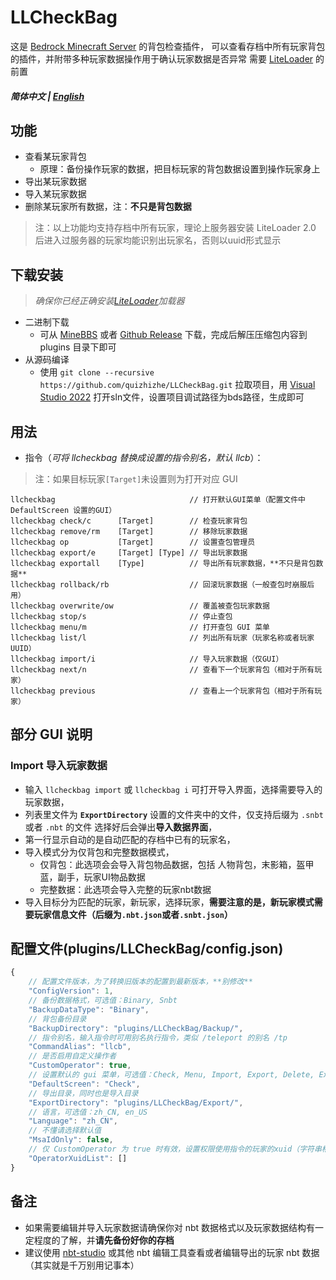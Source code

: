 # LLCheckBag
这是 [Bedrock Minecraft Server](https://www.minecraft.net/en-us/download/server/bedrock) 的背包检查插件，
可以查看存档中所有玩家背包的插件，并附带多种玩家数据操作用于确认玩家数据是否异常
需要 [LiteLoader](https://github.com/LiteLDev/LiteLoaderBDS) 的前置

##### 简体中文 | [English](README_en.md)

## 功能
* 查看某玩家背包
    * 原理：备份操作玩家的数据，把目标玩家的背包数据设置到操作玩家身上
* 导出某玩家数据
* 导入某玩家数据
* 删除某玩家所有数据，注：**不只是背包数据**
> 注：以上功能均支持存档中所有玩家，理论上服务器安装 LiteLoader 2.0 后进入过服务器的玩家均能识别出玩家名，否则以uuid形式显示

## 下载安装
> *确保你已经正确安装[LiteLoader](https://github.com/LiteLDev/LiteLoaderBDS)加载器*
* 二进制下载
    * 可从 [MineBBS](https://www.minebbs.com/resources/llcheckbag.3367/) 或者 [Github Release](https://github.com/quizhizhe/LLCheckBag/releases) 下载，完成后解压压缩包内容到 plugins 目录下即可
* 从源码编译
    * 使用 `git clone --recursive https://github.com/quizhizhe/LLCheckBag.git` 拉取项目，用 [Visual Studio 2022](https://visualstudio.microsoft.com/vs/) 打开sln文件，设置项目调试路径为bds路径，生成即可

## 用法
* 指令（*可将 llcheckbag 替换成设置的指令别名，默认 llcb*）：
> 注：如果目标玩家`[Target]`未设置则为打开对应 GUI
```
llcheckbag                              // 打开默认GUI菜单（配置文件中 DefaultScreen 设置的GUI）
llcheckbag check/c      [Target]        // 检查玩家背包
llcheckbag remove/rm    [Target]        // 移除玩家数据
llcheckbag op           [Target]        // 设置查包管理员
llcheckbag export/e     [Target] [Type] // 导出玩家数据
llcheckbag exportall    [Type]          // 导出所有玩家数据，**不只是背包数据**
llcheckbag rollback/rb                  // 回滚玩家数据（一般查包时崩服后用）
llcheckbag overwrite/ow                 // 覆盖被查包玩家数据
llcheckbag stop/s                       // 停止查包
llcheckbag menu/m                       // 打开查包 GUI 菜单
llcheckbag list/l                       // 列出所有玩家（玩家名称或者玩家UUID）
llcheckbag import/i                     // 导入玩家数据（仅GUI）
llcheckbag next/n                       // 查看下一个玩家背包（相对于所有玩家）
llcheckbag previous                     // 查看上一个玩家背包（相对于所有玩家）
```

## 部分 GUI 说明
### Import 导入玩家数据
* 输入 `llcheckbag import` 或 `llcheckbag i` 可打开导入界面，选择需要导入的玩家数据，
* 列表里文件为 **`ExportDirectory`** 设置的文件夹中的文件，仅支持后缀为 `.snbt` 或者 `.nbt` 的文件
选择好后会弹出**导入数据界面**，
* 第一行显示自动的是自动匹配的存档中已有的玩家名，
* 导入模式分为仅背包和完整数据模式，
    * 仅背包：此选项会会导入背包物品数据，包括 人物背包，末影箱，盔甲蓝，副手，玩家UI物品数据
    * 完整数据：此选项会导入完整的玩家nbt数据
* 导入目标分为匹配的玩家，新玩家，选择玩家，**需要注意的是，新玩家模式需要玩家信息文件（后缀为`.nbt.json`或者`.snbt.json`）**

## 配置文件(plugins/LLCheckBag/config.json)
```javascript
{
    // 配置文件版本，为了转换旧版本的配置到最新版本，**别修改**
    "ConfigVersion": 1,
    // 备份数据格式，可选值：Binary, Snbt
    "BackupDataType": "Binary",
    // 背包备份目录
    "BackupDirectory": "plugins/LLCheckBag/Backup/",
    // 指令别名，输入指令时可用别名执行指令，类似 /teleport 的别名 /tp
    "CommandAlias": "llcb",
    // 是否启用自定义操作者
    "CustomOperator": true,
    // 设置默认的 gui 菜单，可选值：Check, Menu, Import, Export, Delete, ExportAll
    "DefaultScreen": "Check",
    // 导出目录，同时也是导入目录
    "ExportDirectory": "plugins/LLCheckBag/Export/",
    // 语言，可选值：zh_CN, en_US
    "Language": "zh_CN",
    // 不懂请选择默认值
    "MsaIdOnly": false,
    // 仅 CustomOperator 为 true 时有效，设置权限使用指令的玩家的xuid（字符串格式）
    "OperatorXuidList": []
}
```

## 备注
* 如果需要编辑并导入玩家数据请确保你对 nbt 数据格式以及玩家数据结构有一定程度的了解，并**请先备份好你的存档**
* 建议使用 [nbt-studio](https://github.com/tryashtar/nbt-studio) 或其他 nbt 编辑工具查看或者编辑导出的玩家 nbt 数据（其实就是千万别用记事本）